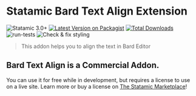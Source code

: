 # Statamic Bard Text Align Extension

![Statamic 3.0+](https://img.shields.io/badge/Statamic-3.0+-FF269E?style=for-the-badge&link=https://statamic.com)
[![Latest Version on Packagist](https://img.shields.io/packagist/v/optimoapps/statamic-bard-text-align.svg?style=for-the-badge)](https://packagist.org/packages/optimoapps/statamic-bard-text-align)
[![Total Downloads](https://img.shields.io/packagist/dt/optimoapps/statamic-bard-text-align.svg?style=for-the-badge)](https://packagist.org/packages/optimoapps/statamic-bard-text-align)
![run-tests](https://github.com/OptimoApps/statamic-bard-text-align/workflows/run-tests/badge.svg)
![Check & fix styling](https://github.com/OptimoApps/statamic-bard-text-align/workflows/Check%20&%20fix%20styling/badge.svg)

> This addon helps you to align the text in Bard Editor

## Bard Text Align is a Commercial Addon.

You can use it for free while in development, but requires a license to use on a live site. Learn more or buy a license on [The Statamic Marketplace](https://statamic.com/marketplace/addons/statamic-bard-text-align)!